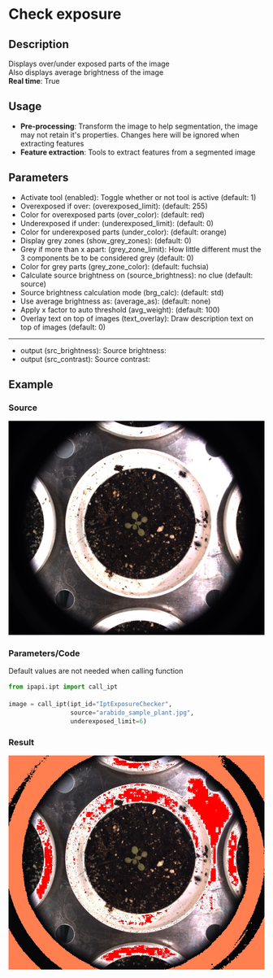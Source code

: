 # Check exposure

## Description

Displays over/under exposed parts of the image<br>Also displays average brightness of the image<br>**Real time**: True

## Usage

- **Pre-processing**: Transform the image to help segmentation, the image may not retain it's properties. Changes here will be ignored when extracting features
- **Feature extraction**: Tools to extract features from a segmented image

## Parameters

- Activate tool (enabled): Toggle whether or not tool is active (default: 1)
- Overexposed if over: (overexposed_limit): (default: 255)
- Color for overexposed parts (over_color): (default: red)
- Underexposed if under: (underexposed_limit): (default: 0)
- Color for underexposed parts (under_color): (default: orange)
- Display grey zones (show_grey_zones): (default: 0)
- Grey if more than x apart: (grey_zone_limit): How little different must the 3 components be to be considered grey (default: 0)
- Color for grey parts (grey_zone_color): (default: fuchsia)
- Calculate source brightness on (source_brightness): no clue (default: source)
- Source brightness calculation mode (brg_calc): (default: std)
- Use average brightness as: (average_as): (default: none)
- Apply x factor to auto threshold (avg_weight): (default: 100)
- Overlay text on top of images (text_overlay): Draw description text on top of images (default: 0)

---

- output (src_brightness): Source brightness:
- output (src_contrast): Source contrast:

## Example

### Source

![Source image](images/arabido_sample_plant.jpg)

### Parameters/Code

Default values are not needed when calling function

```python
from ipapi.ipt import call_ipt

image = call_ipt(ipt_id="IptExposureChecker",
                 source="arabido_sample_plant.jpg",
                 underexposed_limit=6)
```

### Result

![Result image](images/ipt_Check_exposure.jpg)

